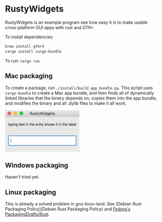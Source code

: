 # RustyWidgets

RustyWidgets is an example program see how easy it is to make usable
cross-platform GUI apps with rust and GTK+.

To install dependencies:

```sh
brew install gtk+3
cargo install cargo-bundle
```

To run: `cargo run`

## Mac packaging

To create a package, run `./install/build_app_bundle.py`. This script uses
`cargo-bundle` to create a Mac app bundle, and then finds all of dynamically
linked libraries that the binary depends on, copies them into the app bundle,
and modifies the binary and all .dylib files to make it all work.

![Screenshot](./install/screenshot.png)

## Windows packaging

Haven't tried yet.

## Linux packaging

This is already a solved problem in gnu-linux-land. See [Debian Rust Packaging
Policy](Debian Rust Packaging Policy) and [Fedora's
PackagingDrafts/Rust](https://fedoraproject.org/wiki/PackagingDrafts/Rust).
